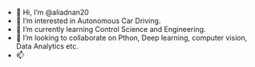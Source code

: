 - 👋 Hi, I’m @aliadnan20
- 👀 I’m interested in Autonomous Car Driving.
- 🌱 I’m currently learning Control Science and Engineering.
- 💞️ I’m looking to collaborate on Pthon, Deep learning, computer vision, Data Analytics etc.
- 📫

<!---
aliadnan20/aliadnan20 is a ✨ special ✨ repository because its `README.md` (this file) appears on your GitHub profile.
You can click the Preview link to take a look at your changes.
--->
